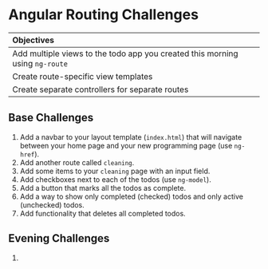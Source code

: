 # Angular Routing Challenges

| Objectives |
| :--- |
| Add multiple views to the todo app you created this morning using `ng-route` |
| Create route-specific view templates |
| Create separate controllers for separate routes |


## Base Challenges
1. Add a navbar to your layout template (`index.html`) that will navigate between your home page and your new programming page (use `ng-href`).
1. Add another route called `cleaning`.
1. Add some items to your `cleaning` page with an input field.
1. Add checkboxes next to each of the todos (use `ng-model`).
1. Add a button that marks all the todos as complete.
1. Add a way to show only completed (checked) todos and only active (unchecked) todos.
1. Add functionality that deletes all completed todos.

## Evening Challenges
1.

